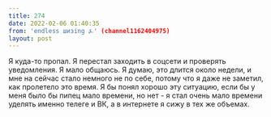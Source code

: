 ```yaml
---
title: 274
date: 2022-02-06 01:40:35
from: 'endless шизing ⍼' (channel1162404975)
layout: post
---
```


Я куда-то пропал. Я перестал заходить в соцсети и проверять уведомления. Я мало общаюсь. 
Я думаю, это длится около недели, и мне на сейчас стало немного не по себе, потому что я даже не заметил, как пролетело это время. 
Я бы понял хорошо эту ситуацию, если бы у меня было бы пипец мало времени, но нет - я стал очень мало времени уделять именно телеге и ВК, а в интернете я сижу в тех же объемах.
